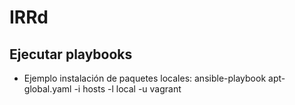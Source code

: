 # IRRd

## Ejecutar playbooks

* Ejemplo instalación de paquetes locales:
ansible-playbook apt-global.yaml -i hosts -l local -u vagrant
